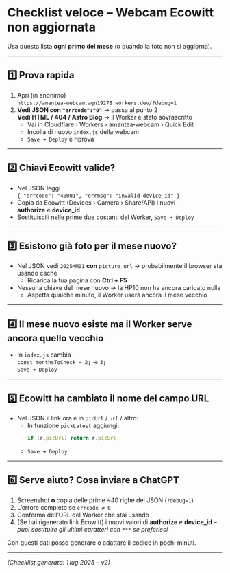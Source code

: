 # Checklist veloce – Webcam Ecowitt non aggiornata

Usa questa lista **ogni primo del mese** (o quando la foto non si aggiorna).

---

## 1️⃣ Prova rapida

1. Apri (in anonimo)  
   `https://amantea-webcam.agn19278.workers.dev/?debug=1`
2. **Vedi JSON con `"errcode":"0"`** → passa al punto 2  
   **Vedi HTML / 404 / Astro Blog** → il Worker è stato sovrascritto  
   * Vai in Cloudflare › Workers › amantea‑webcam › Quick Edit  
   * Incolla di nuovo `index.js` della webcam  
   * `Save ➜ Deploy` e riprova

---

## 2️⃣ Chiavi Ecowitt valide?

* Nel JSON leggi  
  `{ "errcode": "40001", "errmsg": "invalid device_id" }`
* Copia da Ecowitt (Devices › Camera › Share/API) i nuovi  
  **authorize** e **device_id**
* Sostituiscili nelle prime due costanti del Worker, `Save ➜ Deploy`

---

## 3️⃣ Esistono già foto per il mese nuovo?

* Nel JSON vedi `2025MM01` **con** `picture_url` → probabilmente il browser sta usando cache  
  * Ricarica la tua pagina con **Ctrl + F5**  
* Nessuna chiave del mese nuovo → la HP10 non ha ancora caricato nulla  
  * Aspetta qualche minuto, il Worker userà ancora il mese vecchio

---

## 4️⃣ Il mese nuovo esiste ma il Worker serve ancora quello vecchio

* In `index.js` cambia  
  `const monthsToCheck = 2;` → `3;`  
  `Save ➜ Deploy`

---

## 5️⃣ Ecowitt ha cambiato il nome del campo URL

* Nel JSON il link ora è in `picUrl` / `url` / altro:  
  * In funzione `pickLatest` aggiungi:  
    ```js
    if (r.picUrl) return r.picUrl;
    ```  
  * `Save ➜ Deploy`

---

## 6️⃣ Serve aiuto? Cosa inviare a ChatGPT

1. Screenshot **o** copia delle prime ~40 righe del JSON (`?debug=1`)  
2. L’errore completo se `errcode ≠ 0`  
3. Conferma dell’URL del Worker che stai usando  
4. (Se hai rigenerato link Ecowitt) i nuovi valori di **authorize** e **device_id** – *puoi sostituire gli ultimi caratteri con `***` se preferisci*

Con questi dati posso generare o adattare il codice in pochi minuti.

---

*(Checklist generata: 1 lug 2025 – v2)*